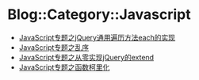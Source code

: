 # Blog::Category::Javascript
* [JavaScript专题之jQuery通用遍历方法each的实现](/blog/2019/Qs78QhEGFiM32IdR)
* [JavaScript专题之乱序](/blog/2019/L0JKxU7seBp5ojyV)
* [JavaScript专题之从零实现jQuery的extend](/blog/2019/QyRkrMZCL2A43LDZ)
* [JavaScript专题之函数柯里化](/blog/2019/t7folwF8cim1Fz1U)
